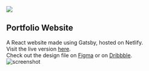 <a href="https://bisesh.dev" target="_blank">
<img src="https://img.shields.io/website?url=https%3A%2F%2Fbisesh.dev" />
</a>

## Portfolio Website
A React website made using Gatsby, hosted on Netlify.  
Visit the live version [here](https://bisesh.dev/).  
Check out the design file on [Figma](https://www.figma.com/file/kJ8vsEHC56hF3RcfFoKTrK/Website?node-id=0%3A1) or on [Dribbble](https://dribbble.com/shots/19211487-Frontend-developer-portfolio).  
![screenshot](https://bisesh.dev/static/portfolio-0ce1d05e79fde1d12e186f6fbc917893.png)  
